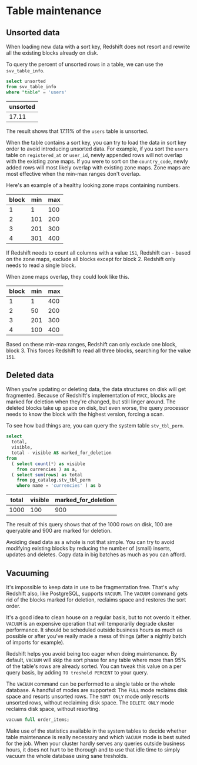 # Table maintenance

## Unsorted data

When loading new data with a sort key, Redshift does not resort and rewrite all the existing blocks already on disk.

To query the percent of unsorted rows in a table, we can use the `svv_table_info`.

```sql
select unsorted
from svv_table_info
where "table" = 'users'
```

| unsorted |
| -------  |
| 17.11    |

The result shows that  17.11% of the `users` table is unsorted.

When the table contains a sort key, you can try to load the data in sort key order to avoid introducing unsorted data. For example, if you sort the `users` table on `registered_at` or `user_id`, newly appended rows will not overlap with the existing zone maps. If you were to sort on the `country_code`, newly added rows will most likely overlap with existing zone maps. Zone maps are most effective when the min-max ranges don't overlap.

Here's an example of a healthy looking zone maps containing numbers.

| block | min      | max      |
| ----- | -------- | -------- |
| 1     | 1        | 100      |
| 2     | 101      | 200      |
| 3     | 201      | 300      |
| 4     | 301      | 400      |

If Redshift needs to count all columns with a value `151`, Redshift can - based on the zone maps, exclude all blocks except for block 2. Redshift only needs to read a single block.

When zone maps overlap, they could look like this.

| block | min      | max      |
| ----- | -------- | -------- |
| 1     | 1        | 400      |
| 2     | 50       | 200      |
| 3     | 201      | 300      |
| 4     | 100      | 400      |

Based on these min-max ranges, Redshift can only exclude one block, block 3. This forces Redshift to read all three blocks, searching for the value `151`.

## Deleted data

When you're updating or deleting data, the data structures on disk will get fragmented. Because of Redshift's implementation of `MVCC`, blocks are marked for deletion when they're changed, but still linger around. The deleted blocks take up space on disk, but even worse, the query processor needs to know the block with the highest version, forcing a scan.

To see how bad things are, you can query the system table `stv_tbl_perm`.

```sql
select
  total,
  visible,
  total - visible AS marked_for_deletion
from
  ( select count(*) as visible
    from currencies ) as a,
  ( select sum(rows) as total
    from pg_catalog.stv_tbl_perm
    where name = 'currencies' ) as b
```

| total    | visible | marked_for_deletion |
| ---------| ------- | ------------------- |
| 1000     | 100     | 900                 |

The result of this query shows that of the 1000 rows on disk, 100 are queryable and 900 are marked for deletion.

Avoiding dead data as a whole is not that simple. You can try to avoid modifying existing blocks by reducing the number of (small) inserts, updates and deletes. Copy data in big batches as much as you can afford.

## Vacuuming

It's impossible to keep data in use to be fragmentation free. That's why Redshift also, like PostgreSQL, supports `VACUUM`. The `VACUUM` command gets rid of the blocks marked for deletion, reclaims space and restores the sort order.

It's a good idea to clean house on a regular basis, but to not overdo it either. `VACUUM` is an expensive operation that will temporarily degrade cluster performance. It should be scheduled outside business hours as much as possible or after you've really made a mess of things (after a nightly batch of imports for example).

Redshift helps you avoid being too eager when doing maintenance. By default, `VACUUM` will skip the sort phase for any table where more than 95% of the table's rows are already sorted. You can tweak this value on a per query basis, by adding `TO treshold PERCENT` to your query.

The `VACUUM` command can be performed to a single table or the whole database. A handful of modes are supported: The `FULL` mode reclaims disk space and resorts unsorted rows. The `SORT ONLY` mode only resorts unsorted rows, without reclaiming disk space. The `DELETE ONLY` mode reclaims disk space, without resorting.

```sql
vacuum full order_items;
```

Make use of the statistics available in the system tables to decide whether table maintenance is really necessary and which `VACUUM` mode is best suited for the job. When your cluster hardly serves any queries outside business hours, it does not hurt to be thorough and to use that idle time to simply vacuum the whole database using sane tresholds.
